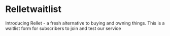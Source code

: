 # Relletwaitlist
Introducing Rellet - a fresh alternative to buying and owning things. This is a waitlist form for subscribers to join and test our service
